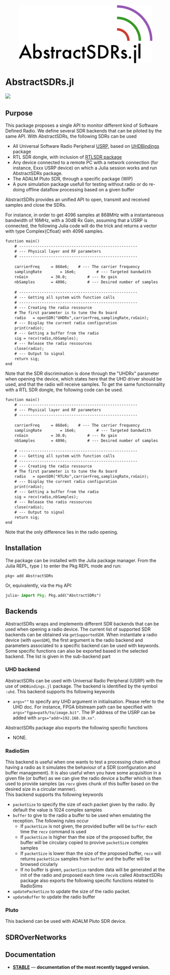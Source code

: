 <div align="center">
<img src="docs/src/assets/logoAbstractSDRs.png" alt="UHDBindings.jl" width="420">
</div>

# AbstractSDRs.jl

[![](https://img.shields.io/badge/docs-stable-blue.svg)](https://juliatelecom.github.io/AbstractSDRs.jl/dev/index.html)


## Purpose 

This package proposes a single API to monitor different kind of Software Defined Radio.  We define several SDR backends that can be piloted by the same API. With AbstractSDRs, the following SDRs can be used 
- All Universal Software Radio Peripheral [USRP](https://files.ettus.com/manual/), based on [UHDBindings](https://github.com/JuliaTelecom/UHDBindings.jl) package
- RTL SDR dongle, with inclusion of [RTLSDR package](https://github.com/dressel/RTLSDR.jl)
- Any device connected to a remote PC with a network connection (for instance, Exxx USRP device) on which a Julia session works and run AbstractSDRs package.
- The ADALM Pluto SDR, through a specific package (WIP) 
- A pure simulation package usefull for testing without radio or do re-doing offline dataflow processing based on a given buffer 

AbstractSDRs provides an unified API to open, transmit and received samples and close the SDRs. 

For instance, in order to get 4096 samples at 868MHz with a instantaneous bandwidth of 16MHz, with a 30dB Rx Gain, assuming that a USRP is connected, the following Julia code will do the trick and returns a vector with type Complex{Cfloat} with 4096 samples.

	function main()
		# ---------------------------------------------------- 
		# --- Physical layer and RF parameters 
		# ---------------------------------------------------- 

		carrierFreq		= 868e6;	# --- The carrier frequency 	
		samplingRate		= 16e6;         # --- Targeted bandwdith 
		rxGain			= 30.0;         # --- Rx gain 
		nbSamples		= 4096;         # --- Desired number of samples
	
		# ---------------------------------------------------- 
		# --- Getting all system with function calls  
		# ---------------------------------------------------- 
		# --- Creating the radio ressource 
		# The first parameter is to tune the Rx board
		radio	= openSDR("UHDRx",carrierFreq,samplingRate,rxGain);
		# --- Display the current radio configuration
		print(radio);
		# --- Getting a buffer from the radio 
		sig	= recv(radio,nbSamples);
		# --- Release the radio ressources
		close(radio); 
		# --- Output to signal 
		return sig;
	end

Note that the SDR discrimination is done through the "UHDRx" parameter when opening the device, which states here that the UHD driver should be used, and that the radio will receive samples.
To get the same functionnality with a RTL SDR dongle, the following code can be used.

	function main()
		# ---------------------------------------------------- 
		# --- Physical layer and RF parameters 
		# ---------------------------------------------------- 

		carrierFreq		= 868e6;	# --- The carrier frequency 	
		samplingRate		= 16e6;         # --- Targeted bandwdith 
		rxGain			= 30.0;         # --- Rx gain 
		nbSamples		= 4096;         # --- Desired number of samples
	
		# ---------------------------------------------------- 
		# --- Getting all system with function calls  
		# ---------------------------------------------------- 
		# --- Creating the radio ressource 
		# The first parameter is to tune the Rx board
		radio	= openSDR("RTLRx",carrierFreq,samplingRate,rxGain);
		# --- Display the current radio configuration
		print(radio);
		# --- Getting a buffer from the radio 
		sig	= recv(radio,nbSamples);
		# --- Release the radio ressources
		close(radio); 
		# --- Output to signal 
		return sig;
	end

Note that the only difference lies in the radio opening.

## Installation

The package can be installed with the Julia package manager.
From the Julia REPL, type `]` to enter the Pkg REPL mode and run:

```
pkg> add AbstractSDRs 
```

Or, equivalently, via the `Pkg` API:

```julia
julia> import Pkg; Pkg.add("AbstractSDRs")
```

## Backends 

AbstractSDRs wraps and implements different SDR backends that can be used when opening a radio device. The current list of supported SDR backends can be obtained via `getSupportedSDR`. 
When instantiate a radio device (with `openSDR`), the first argument is the radio backend and parameters associated to a specific backend can be used with keywords. 
Some specific functions can also be exported based in the selected backend. The list is given in the sub-backend part  

### UHD backend 

AbstractSDRs can be used with Universal Radio Peripheral (USRP) with the use of `UHDBindings.jl` package. The backend is identified by the symbol `:uhd`. This backend supports ths following keywords 
- `args=""` to specify any UHD argument in initialisation. Please refer to the UHD doc. For instance, FPGA bitstream path can be specified with `args="fgpa=path/to/image.bit"`. The IP address of the USRP can be added with `args="addr=192.168.10.xx"`.   

AbstractSDRs package also exports the following specific functions
- NONE. 

### RadioSim

This backend is useful when one wants to test a processing chain without having a radio as it simulates the behaviour of a SDR (configuration and buffer management). It is also useful when you have some acquisition in a given file (or buffer) as we can give the radio device a buffer which is then used to provide samples (as `recv` gives chunk of this buffer based on the desired size in a circular manner).     
This backend supports ths following keywords
- `packetSize` to specify the size of each packet given by the radio. By default the value is 1024 complex samples 
- `buffer` to give to the radio a buffer to be used when emulating the reception. The following rules occur 
  - If `packetSize` is not given, the provided buffer will be `buffer` each time the `recv` command is used
  - If `packetSize` is higher than the size of the proposed buffer, the buffer will be circulary copied to provive `packetSize` complex samples 
  - If `packetSize` is lower than the size of the proposed buffer, `recv` will returns `packetSize` samples from `buffer` and the buffer will be browsed cicularly 
  - If no buffer is given, `packetSize` random data will be generated at the init of the radio and proposed each time `recv`is called
AbstractSDRs package also exports the following specific functions related to RadioSims
- `updatePacketSize` to update the size of the radio packet. 
- `updateBuffer` to update the radio buffer 

### Pluto 

This backend can be used with ADALM Pluto SDR device. 

## SDROverNetworks

## Documentation

- [**STABLE**](https://juliatelecom.github.io/AbstractSDRs.jl/dev/index.html) &mdash; **documentation of the most recently tagged version.**
